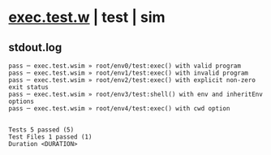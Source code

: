 # [exec.test.w](../../../../../../examples/tests/sdk_tests/util/exec.test.w) | test | sim

## stdout.log
```log
pass ─ exec.test.wsim » root/env0/test:exec() with valid program                
pass ─ exec.test.wsim » root/env1/test:exec() with invalid program              
pass ─ exec.test.wsim » root/env2/test:exec() with explicit non-zero exit status
pass ─ exec.test.wsim » root/env3/test:shell() with env and inheritEnv options  
pass ─ exec.test.wsim » root/env4/test:exec() with cwd option                   
 
 
Tests 5 passed (5)
Test Files 1 passed (1)
Duration <DURATION>
```

